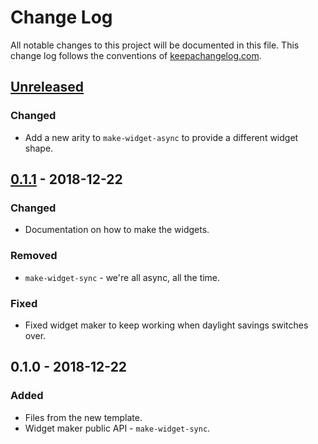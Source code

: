 # Change Log
All notable changes to this project will be documented in this file. This change log follows the conventions of [keepachangelog.com](http://keepachangelog.com/).

## [Unreleased]
### Changed
- Add a new arity to `make-widget-async` to provide a different widget shape.

## [0.1.1] - 2018-12-22
### Changed
- Documentation on how to make the widgets.

### Removed
- `make-widget-sync` - we're all async, all the time.

### Fixed
- Fixed widget maker to keep working when daylight savings switches over.

## 0.1.0 - 2018-12-22
### Added
- Files from the new template.
- Widget maker public API - `make-widget-sync`.

[Unreleased]: https://github.com/your-name/attendance-api/compare/0.1.1...HEAD
[0.1.1]: https://github.com/your-name/attendance-api/compare/0.1.0...0.1.1
